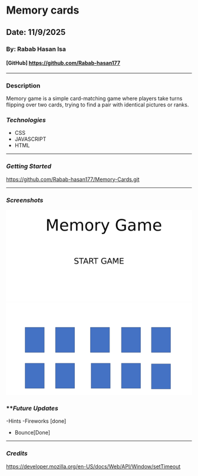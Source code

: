 # Memory cards
## Date: 11/9/2025
### By: Rabab Hasan Isa
#### [GitHub] https://github.com/Rabab-hasan177
***
### Description
Memory game is a simple card-matching game where players take turns flipping over two cards, trying to find a pair with identical pictures or ranks.
### ***Technologies***
  * CSS
  * JAVASCRIPT
  * HTML
***
### ***Getting Started***
 https://github.com/Rabab-hasan177/Memory-Cards.git
***
### ***Screenshots***
![image](./Screenshot%20(20).png)
![image](./Screenshot%20(21).png)

### ***Future Updates*
-Hints
-Fireworks [done]
- Bounce[Done]
***
### ***Credits***
https://developer.mozilla.org/en-US/docs/Web/API/Window/setTimeout

